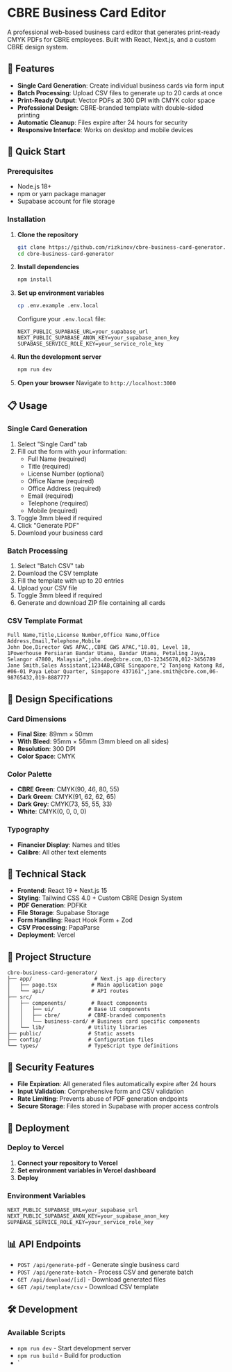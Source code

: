 # CBRE Business Card Editor

A professional web-based business card editor that generates print-ready CMYK PDFs for CBRE employees. Built with React, Next.js, and a custom CBRE design system.

## 🎯 Features

- **Single Card Generation**: Create individual business cards via form input
- **Batch Processing**: Upload CSV files to generate up to 20 cards at once
- **Print-Ready Output**: Vector PDFs at 300 DPI with CMYK color space
- **Professional Design**: CBRE-branded template with double-sided printing
- **Automatic Cleanup**: Files expire after 24 hours for security
- **Responsive Interface**: Works on desktop and mobile devices

## 🚀 Quick Start

### Prerequisites

- Node.js 18+ 
- npm or yarn package manager
- Supabase account for file storage

### Installation

1. **Clone the repository**
   ```bash
   git clone https://github.com/rizkinov/cbre-business-card-generator.git
   cd cbre-business-card-generator
   ```

2. **Install dependencies**
   ```bash
   npm install
   ```

3. **Set up environment variables**
   ```bash
   cp .env.example .env.local
   ```
   
   Configure your `.env.local` file:
   ```env
   NEXT_PUBLIC_SUPABASE_URL=your_supabase_url
   NEXT_PUBLIC_SUPABASE_ANON_KEY=your_supabase_anon_key
   SUPABASE_SERVICE_ROLE_KEY=your_service_role_key
   ```

4. **Run the development server**
   ```bash
   npm run dev
   ```

5. **Open your browser**
   Navigate to `http://localhost:3000`

## 📋 Usage

### Single Card Generation

1. Select "Single Card" tab
2. Fill out the form with your information:
   - Full Name (required)
   - Title (required)
   - License Number (optional)
   - Office Name (required)
   - Office Address (required)
   - Email (required)
   - Telephone (required)
   - Mobile (required)
3. Toggle 3mm bleed if required
4. Click "Generate PDF"
5. Download your business card

### Batch Processing

1. Select "Batch CSV" tab
2. Download the CSV template
3. Fill the template with up to 20 entries
4. Upload your CSV file
5. Toggle 3mm bleed if required
6. Generate and download ZIP file containing all cards

### CSV Template Format

```csv
Full Name,Title,License Number,Office Name,Office Address,Email,Telephone,Mobile
John Doe,Director GWS APAC,,CBRE GWS APAC,"18.01, Level 18, 1Powerhouse Persiaran Bandar Utama, Bandar Utama, Petaling Jaya, Selangor 47800, Malaysia",john.doe@cbre.com,03-12345678,012-3456789
Jane Smith,Sales Assistant,1234AB,CBRE Singapore,"2 Tanjong Katong Rd, #06-01 Paya Lebar Quarter, Singapore 437161",jane.smith@cbre.com,06-98765432,019-8887777
```

## 🎨 Design Specifications

### Card Dimensions
- **Final Size**: 89mm × 50mm
- **With Bleed**: 95mm × 56mm (3mm bleed on all sides)
- **Resolution**: 300 DPI
- **Color Space**: CMYK

### Color Palette
- **CBRE Green**: CMYK(90, 46, 80, 55)
- **Dark Green**: CMYK(91, 62, 62, 65)
- **Dark Grey**: CMYK(73, 55, 55, 33)
- **White**: CMYK(0, 0, 0, 0)

### Typography
- **Financier Display**: Names and titles
- **Calibre**: All other text elements

## 🔧 Technical Stack

- **Frontend**: React 19 + Next.js 15
- **Styling**: Tailwind CSS 4.0 + Custom CBRE Design System
- **PDF Generation**: PDFKit
- **File Storage**: Supabase Storage
- **Form Handling**: React Hook Form + Zod
- **CSV Processing**: PapaParse
- **Deployment**: Vercel

## 📁 Project Structure

```
cbre-business-card-generator/
├── app/                    # Next.js app directory
│   ├── page.tsx           # Main application page
│   └── api/               # API routes
├── src/
│   ├── components/        # React components
│   │   ├── ui/           # Base UI components
│   │   ├── cbre/         # CBRE-branded components
│   │   └── business-card/ # Business card specific components
│   └── lib/              # Utility libraries
├── public/               # Static assets
├── config/               # Configuration files
└── types/                # TypeScript type definitions
```

## 🔐 Security Features

- **File Expiration**: All generated files automatically expire after 24 hours
- **Input Validation**: Comprehensive form and CSV validation
- **Rate Limiting**: Prevents abuse of PDF generation endpoints
- **Secure Storage**: Files stored in Supabase with proper access controls

## 🚀 Deployment

### Deploy to Vercel

1. **Connect your repository to Vercel**
2. **Set environment variables in Vercel dashboard**
3. **Deploy**

### Environment Variables

```env
NEXT_PUBLIC_SUPABASE_URL=your_supabase_url
NEXT_PUBLIC_SUPABASE_ANON_KEY=your_supabase_anon_key
SUPABASE_SERVICE_ROLE_KEY=your_service_role_key
```

## 📊 API Endpoints

- `POST /api/generate-pdf` - Generate single business card
- `POST /api/generate-batch` - Process CSV and generate batch
- `GET /api/download/[id]` - Download generated files
- `GET /api/template/csv` - Download CSV template

## 🛠️ Development

### Available Scripts

- `npm run dev` - Start development server
- `npm run build` - Build for production
- `